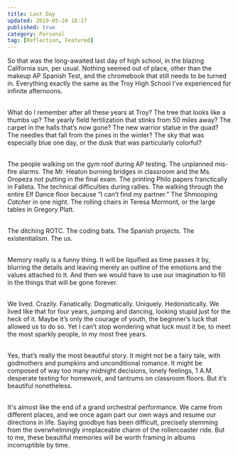 ```yaml
---
title: Last Day
updated: 2019-05-24 18:17
published: true
category: Personal
tag: [Reflection, Featured]
---
```


So that was the long-awaited last day of high school, in the blazing California sun, per usual. Nothing seemed out of place, other than the makeup AP Spanish Test, and the chromebook that still needs to be turned in. Everything exactly the same as the Troy High School I’ve experienced for infinite afternoons. 
<br/><br/>

What do I remember after all these years at Troy? The tree that looks like a thumbs up? The yearly field fertilization that stinks from 50 miles away? The carpet in the halls that’s now gone? The new warrior statue in the quad? The needles that fall from the pines in the winter? The sky that was especially blue one day, or the dusk that was particularly colorful? 
<br/><br/>

The people walking on the gym roof during AP testing. The unplanned mis-fire alarms. The Mr. Heaton burning bridges in classroom and the Ms. Oropeza not putting in the final exam. The printing Philo papers franctically in Falleta. The technical difficulties during rallies. The walking through the entire Elf Dance floor because “I can’t find my partner.” The Shmooping _Catcher_ in one night. The rolling chairs in Teresa Mormont, or the large tables in Gregory Platt.
<br/><br/>

The ditching ROTC. The coding bats. The Spanish projects. The existentialism. The us.
<br/><br/>

Memory really is a funny thing. It will be liquified as time passes it by, blurring the details and leaving merely an outline of the emotions and the values attached to it. And then we would have to use our imagination to fill in the things that will be gone forever. 
<br/><br/>

We lived. Crazily. Fanatically. Dogmatically. Uniquely. Hedonistically. We lived like that for four years, jumping and dancing, looking stupid just for the heck of it. Maybe it’s only the courage of youth, the beginner’s luck that allowed us to do so. Yet I can’t stop wondering what luck must it be, to meet the most sparkly people, in my most free years. 
<br/><br/>

Yes, that’s really the most beautiful story. It might not be a fairy tale, with godmothers and pumpkins and unconditional romance. It might be composed of way too many midnight decisions, lonely feelings, 1 A.M. desperate texting for homework, and tantrums on classroom floors. But it’s beautiful nonetheless.
<br/><br/>

It's almost like the end of a grand orchestral performance. We came from different places, and we once again part our own ways and resume our directions in life. Saying goodbye has been difficult, precisely stemming from the overwhelmingly irreplaceable charm of the rollercoaster ride. But to me, these beautiful memories will be worth framing in albums incorruptible by time.
